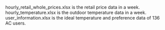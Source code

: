 hourly_retail_whole_prices.xlsx is the retail price data in a week.
hourly_temperature.xlsx is the outdoor temperature data in a week.
user_information.xlsx is the ideal temperature and preference data of 136 AC users.
